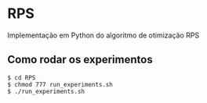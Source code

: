 # RPS
Implementação em Python do algoritmo de otimização RPS

## Como rodar os experimentos

```
$ cd RPS
$ chmod 777 run_experiments.sh
$ ./run_experiments.sh
```